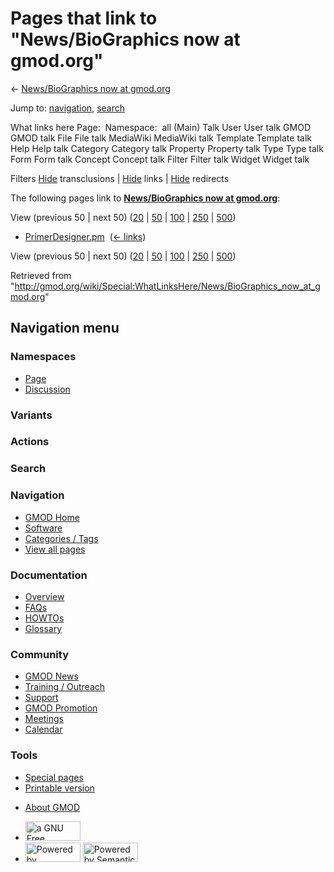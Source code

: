 <div id="mw-page-base" class="noprint">

</div>

<div id="mw-head-base" class="noprint">

</div>

<div id="content" class="mw-body" role="main">

<span id="top"></span>

<div id="mw-js-message" style="display:none;">

</div>



# <span dir="auto">Pages that link to "News/BioGraphics now at gmod.org"</span>

<div id="bodyContent">

<div id="contentSub">

← [News/BioGraphics now at
gmod.org](/wiki/News/BioGraphics_now_at_gmod.org "News/BioGraphics now at gmod.org")

</div>

<div id="jump-to-nav" class="mw-jump">

Jump to: [navigation](#mw-navigation), [search](#p-search)

</div>

<div id="mw-content-text">

What links here Page:  Namespace:  all (Main) Talk User User talk GMOD
GMOD talk File File talk MediaWiki MediaWiki talk Template Template talk
Help Help talk Category Category talk Property Property talk Type Type
talk Form Form talk Concept Concept talk Filter Filter talk Widget
Widget talk

Filters
[Hide](/mediawiki/index.php?title=Special:WhatLinksHere/News/BioGraphics_now_at_gmod.org&hidetrans=1 "Special:WhatLinksHere/News/BioGraphics now at gmod.org")
transclusions \|
[Hide](/mediawiki/index.php?title=Special:WhatLinksHere/News/BioGraphics_now_at_gmod.org&hidelinks=1 "Special:WhatLinksHere/News/BioGraphics now at gmod.org")
links \|
[Hide](/mediawiki/index.php?title=Special:WhatLinksHere/News/BioGraphics_now_at_gmod.org&hideredirs=1 "Special:WhatLinksHere/News/BioGraphics now at gmod.org")
redirects

The following pages link to **[News/BioGraphics now at
gmod.org](/wiki/News/BioGraphics_now_at_gmod.org "News/BioGraphics now at gmod.org")**:

View (previous 50 \| next 50)
([20](/mediawiki/index.php?title=Special:WhatLinksHere/News/BioGraphics_now_at_gmod.org&limit=20 "Special:WhatLinksHere/News/BioGraphics now at gmod.org")
\|
[50](/mediawiki/index.php?title=Special:WhatLinksHere/News/BioGraphics_now_at_gmod.org&limit=50 "Special:WhatLinksHere/News/BioGraphics now at gmod.org")
\|
[100](/mediawiki/index.php?title=Special:WhatLinksHere/News/BioGraphics_now_at_gmod.org&limit=100 "Special:WhatLinksHere/News/BioGraphics now at gmod.org")
\|
[250](/mediawiki/index.php?title=Special:WhatLinksHere/News/BioGraphics_now_at_gmod.org&limit=250 "Special:WhatLinksHere/News/BioGraphics now at gmod.org")
\|
[500](/mediawiki/index.php?title=Special:WhatLinksHere/News/BioGraphics_now_at_gmod.org&limit=500 "Special:WhatLinksHere/News/BioGraphics now at gmod.org"))

- [PrimerDesigner.pm](/wiki/PrimerDesigner.pm "PrimerDesigner.pm") ‎
  <span class="mw-whatlinkshere-tools">([←
  links](/mediawiki/index.php?title=Special:WhatLinksHere&target=PrimerDesigner.pm "Special:WhatLinksHere"))</span>

View (previous 50 \| next 50)
([20](/mediawiki/index.php?title=Special:WhatLinksHere/News/BioGraphics_now_at_gmod.org&limit=20 "Special:WhatLinksHere/News/BioGraphics now at gmod.org")
\|
[50](/mediawiki/index.php?title=Special:WhatLinksHere/News/BioGraphics_now_at_gmod.org&limit=50 "Special:WhatLinksHere/News/BioGraphics now at gmod.org")
\|
[100](/mediawiki/index.php?title=Special:WhatLinksHere/News/BioGraphics_now_at_gmod.org&limit=100 "Special:WhatLinksHere/News/BioGraphics now at gmod.org")
\|
[250](/mediawiki/index.php?title=Special:WhatLinksHere/News/BioGraphics_now_at_gmod.org&limit=250 "Special:WhatLinksHere/News/BioGraphics now at gmod.org")
\|
[500](/mediawiki/index.php?title=Special:WhatLinksHere/News/BioGraphics_now_at_gmod.org&limit=500 "Special:WhatLinksHere/News/BioGraphics now at gmod.org"))

</div>

<div class="printfooter">

Retrieved from
"<http://gmod.org/wiki/Special:WhatLinksHere/News/BioGraphics_now_at_gmod.org>"

</div>

<div id="catlinks" class="catlinks catlinks-allhidden">

</div>

<div class="visualClear">

</div>

</div>

</div>

<div id="mw-navigation">

## Navigation menu

<div id="mw-head">



<div id="left-navigation">

<div id="p-namespaces" class="vectorTabs" role="navigation"
aria-labelledby="p-namespaces-label">

### Namespaces

- <span id="ca-nstab-main"><a href="/wiki/News/BioGraphics_now_at_gmod.org" accesskey="c"
  title="View the content page [c]">Page</a></span>
- <span id="ca-talk"><a
  href="/mediawiki/index.php?title=Talk:News/BioGraphics_now_at_gmod.org&amp;action=edit&amp;redlink=1"
  accesskey="t"
  title="Discussion about the content page [t]">Discussion</a></span>

</div>

<div id="p-variants" class="vectorMenu emptyPortlet" role="navigation"
aria-labelledby="p-variants-label">

### 

### Variants[](#)

<div class="menu">

</div>

</div>

</div>

<div id="right-navigation">



<div id="p-cactions" class="vectorMenu emptyPortlet" role="navigation"
aria-labelledby="p-cactions-label">

### Actions[](#)

<div class="menu">

</div>

</div>

<div id="p-search" role="search">

### Search

<div id="simpleSearch">

</div>

</div>

</div>

</div>

<div id="mw-panel">

<div id="p-logo" role="banner">

<a href="/wiki/Main_Page"
style="background-image: url(http://gmod.org/images/GMOD-cogs.png);"
title="Visit the main page"></a>

</div>

<div id="p-Navigation" class="portal" role="navigation"
aria-labelledby="p-Navigation-label">

### Navigation

<div class="body">

- <span id="n-GMOD-Home">[GMOD Home](/wiki/Main_Page)</span>
- <span id="n-Software">[Software](/wiki/GMOD_Components)</span>
- <span id="n-Categories-.2F-Tags">[Categories /
  Tags](/wiki/Categories)</span>
- <span id="n-View-all-pages">[View all
  pages](/wiki/Special:AllPages)</span>

</div>

</div>

<div id="p-Documentation" class="portal" role="navigation"
aria-labelledby="p-Documentation-label">

### Documentation

<div class="body">

- <span id="n-Overview">[Overview](/wiki/Overview)</span>
- <span id="n-FAQs">[FAQs](/wiki/Category:FAQ)</span>
- <span id="n-HOWTOs">[HOWTOs](/wiki/Category:HOWTO)</span>
- <span id="n-Glossary">[Glossary](/wiki/Glossary)</span>

</div>

</div>

<div id="p-Community" class="portal" role="navigation"
aria-labelledby="p-Community-label">

### Community

<div class="body">

- <span id="n-GMOD-News">[GMOD News](/wiki/GMOD_News)</span>
- <span id="n-Training-.2F-Outreach">[Training /
  Outreach](/wiki/Training_and_Outreach)</span>
- <span id="n-Support">[Support](/wiki/Support)</span>
- <span id="n-GMOD-Promotion">[GMOD
  Promotion](/wiki/GMOD_Promotion)</span>
- <span id="n-Meetings">[Meetings](/wiki/Meetings)</span>
- <span id="n-Calendar">[Calendar](/wiki/Calendar)</span>

</div>

</div>

<div id="p-tb" class="portal" role="navigation"
aria-labelledby="p-tb-label">

### Tools

<div class="body">

- <span id="t-specialpages"><a href="/wiki/Special:SpecialPages" accesskey="q"
  title="A list of all special pages [q]">Special pages</a></span>
- <span id="t-print"><a
  href="/mediawiki/index.php?title=Special:WhatLinksHere/News/BioGraphics_now_at_gmod.org&amp;printable=yes"
  rel="alternate" accesskey="p"
  title="Printable version of this page [p]">Printable version</a></span>

</div>

</div>

</div>

</div>

<div id="footer" role="contentinfo">

- <span id="footer-places-about">[About
  GMOD](/wiki/GMOD:About "GMOD:About")</span>

<!-- -->

- <span id="footer-copyrightico">[<img src="http://www.gnu.org/graphics/gfdl-logo-small.png" width="88"
  height="31" alt="a GNU Free Documentation License" />](http://www.gnu.org/licenses/fdl-1.3.html)</span>
- <span id="footer-poweredbyico">[<img src="/mediawiki/skins/common/images/poweredby_mediawiki_88x31.png"
  width="88" height="31" alt="Powered by MediaWiki" />](//www.mediawiki.org/)
  [<img
  src="/mediawiki/extensions/SemanticMediaWiki/includes/../resources/images/smw_button.png"
  width="88" height="31" alt="Powered by Semantic MediaWiki" />](https://www.semantic-mediawiki.org/wiki/Semantic_MediaWiki)</span>

<div style="clear:both">

</div>

</div>
